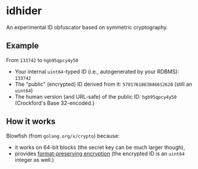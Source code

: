 # idhider

An experimental ID obfuscator based on symmetric cryptography.

## Example

From `133742` to `hgb95qpcy4y50`

 * Your internal `uint64`-typed ID (i.e., autogenerated by your RDBMS): `133742`
 * The "public" (encrypted) ID derived from it: `5781761883846612620` (still an
   `uint64`)
 * The human version (and URL-safe) of the public ID: `hgb95qpcy4y50`
   (Crockford's Base 32-encoded.)

## How it works

Blowfish (from `golang.org/x/crypto`) because:
 * it works on 64-bit blocks (the secret key can be much larger though),
 * provides [format-preserving encryption](https://en.wikipedia.org/wiki/Format-preserving_encryption)
   (the encrypted ID is an `uint64` integer as well.)
